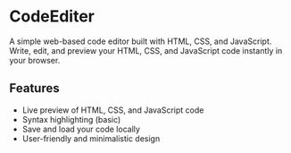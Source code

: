 # CodeEditer

A simple web-based code editor built with HTML, CSS, and JavaScript.  
Write, edit, and preview your HTML, CSS, and JavaScript code instantly in your browser.

## Features

- Live preview of HTML, CSS, and JavaScript code  
- Syntax highlighting (basic)  
- Save and load your code locally  
- User-friendly and minimalistic design  


